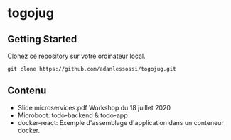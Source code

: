 # togojug

## Getting Started

Clonez ce repository sur votre ordinateur local.

 `git clone https://github.com/adanlessossi/togojug.git`
 
 
 ## Contenu
  - Slide microservices.pdf Workshop du 18 juillet 2020
  - Microboot: todo-backend & todo-app
  - docker-react: Exemple d'assemblage d'application dans un conteneur docker.